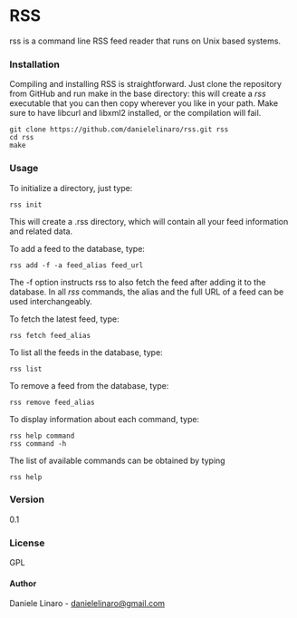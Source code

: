 # RSS
rss is a command line RSS feed reader that runs on Unix based systems.

### Installation
Compiling and installing RSS is straightforward. Just clone the
repository from GitHub and run make in the base directory: this will
create a _rss_ executable that you can then copy wherever you like in
your path. Make sure to have libcurl and libxml2 installed, or the
compilation will fail.
```
git clone https://github.com/danielelinaro/rss.git rss
cd rss
make
```

### Usage
To initialize a directory, just type:
```
rss init
```
This will create a .rss directory, which will contain all your feed
information and related data.

To add a feed to the database, type:
```
rss add -f -a feed_alias feed_url
```
The -f option instructs rss to also fetch the feed after adding it to
the database. In all _rss_ commands, the alias and the full URL of a
feed can be used interchangeably.

To fetch the latest feed, type:
```
rss fetch feed_alias
```

To list all the feeds in the database, type:
```
rss list
```

To remove a feed from the database, type:
```
rss remove feed_alias
```

To display information about each command, type:
```
rss help command
rss command -h
```

The list of available commands can be obtained by typing
```
rss help
```

### Version
0.1

### License
GPL

#### Author
Daniele Linaro - danielelinaro@gmail.com
